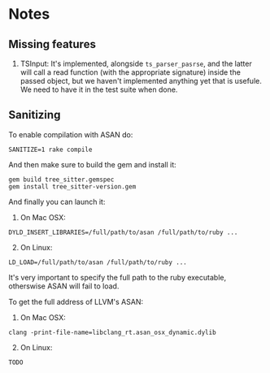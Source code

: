 # Notes

## Missing features

1. TSInput:
   It's implemented, alongside `ts_parser_pasrse`, and the latter will call a
   read function (with the appropriate signature) inside the passed object, but
   we haven't implemented anything yet that is usefule.  We need to have it in
   the test suite when done.

## Sanitizing

To enable compilation with ASAN do:

```console
SANITIZE=1 rake compile
```

And then make sure to build the gem and install it:

```console
gem build tree_sitter.gemspec
gem install tree_sitter-version.gem
```

And finally you can launch it:

1. On Mac OSX:

```console
DYLD_INSERT_LIBRARIES=/full/path/to/asan /full/path/to/ruby ...
```

2. On Linux:
```console
LD_LOAD=/full/path/to/asan /full/path/to/ruby ...
```

It's very important to specify the full path to the ruby executable, otherswise
ASAN will fail to load.

To get the full address of LLVM's ASAN:

1. On Mac OSX:

```console
clang -print-file-name=libclang_rt.asan_osx_dynamic.dylib
```

2. On Linux:

```console
TODO
```
